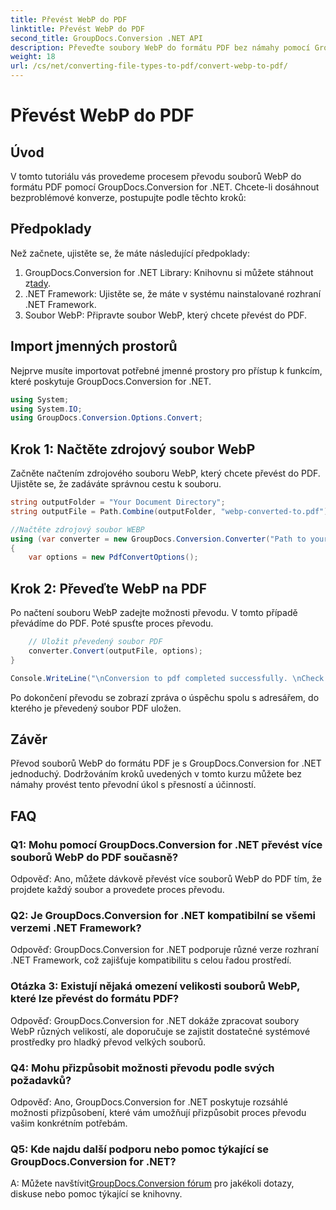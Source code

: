 ```yaml
---
title: Převést WebP do PDF
linktitle: Převést WebP do PDF
second_title: GroupDocs.Conversion .NET API
description: Převeďte soubory WebP do formátu PDF bez námahy pomocí GroupDocs.Conversion for .NET. Zjednodušte si úlohy převodu dokumentů.
weight: 18
url: /cs/net/converting-file-types-to-pdf/convert-webp-to-pdf/
---
```


# Převést WebP do PDF

## Úvod
V tomto tutoriálu vás provedeme procesem převodu souborů WebP do formátu PDF pomocí GroupDocs.Conversion for .NET. Chcete-li dosáhnout bezproblémové konverze, postupujte podle těchto kroků:

## Předpoklady

Než začnete, ujistěte se, že máte následující předpoklady:

1.  GroupDocs.Conversion for .NET Library: Knihovnu si můžete stáhnout z[tady](https://releases.groupdocs.com/conversion/net/).
2. .NET Framework: Ujistěte se, že máte v systému nainstalované rozhraní .NET Framework.
3. Soubor WebP: Připravte soubor WebP, který chcete převést do PDF.

## Import jmenných prostorů

Nejprve musíte importovat potřebné jmenné prostory pro přístup k funkcím, které poskytuje GroupDocs.Conversion for .NET.

```csharp
using System;
using System.IO;
using GroupDocs.Conversion.Options.Convert;
```

## Krok 1: Načtěte zdrojový soubor WebP

Začněte načtením zdrojového souboru WebP, který chcete převést do PDF. Ujistěte se, že zadáváte správnou cestu k souboru.

```csharp
string outputFolder = "Your Document Directory";
string outputFile = Path.Combine(outputFolder, "webp-converted-to.pdf");

//Načtěte zdrojový soubor WEBP
using (var converter = new GroupDocs.Conversion.Converter("Path to your WebP file"))
{
    var options = new PdfConvertOptions();
```

## Krok 2: Převeďte WebP na PDF

Po načtení souboru WebP zadejte možnosti převodu. V tomto případě převádíme do PDF. Poté spusťte proces převodu.

```csharp
    // Uložit převedený soubor PDF
    converter.Convert(outputFile, options);
}

Console.WriteLine("\nConversion to pdf completed successfully. \nCheck output in {0}", outputFolder);
```

Po dokončení převodu se zobrazí zpráva o úspěchu spolu s adresářem, do kterého je převedený soubor PDF uložen.

## Závěr

Převod souborů WebP do formátu PDF je s GroupDocs.Conversion for .NET jednoduchý. Dodržováním kroků uvedených v tomto kurzu můžete bez námahy provést tento převodní úkol s přesností a účinností.

## FAQ

### Q1: Mohu pomocí GroupDocs.Conversion for .NET převést více souborů WebP do PDF současně?

Odpověď: Ano, můžete dávkově převést více souborů WebP do PDF tím, že projdete každý soubor a provedete proces převodu.

### Q2: Je GroupDocs.Conversion for .NET kompatibilní se všemi verzemi .NET Framework?

Odpověď: GroupDocs.Conversion for .NET podporuje různé verze rozhraní .NET Framework, což zajišťuje kompatibilitu s celou řadou prostředí.

### Otázka 3: Existují nějaká omezení velikosti souborů WebP, které lze převést do formátu PDF?

Odpověď: GroupDocs.Conversion for .NET dokáže zpracovat soubory WebP různých velikostí, ale doporučuje se zajistit dostatečné systémové prostředky pro hladký převod velkých souborů.

### Q4: Mohu přizpůsobit možnosti převodu podle svých požadavků?

Odpověď: Ano, GroupDocs.Conversion for .NET poskytuje rozsáhlé možnosti přizpůsobení, které vám umožňují přizpůsobit proces převodu vašim konkrétním potřebám.

### Q5: Kde najdu další podporu nebo pomoc týkající se GroupDocs.Conversion for .NET?

 A: Můžete navštívit[GroupDocs.Conversion fórum](https://forum.groupdocs.com/c/conversion/11) pro jakékoli dotazy, diskuse nebo pomoc týkající se knihovny.